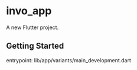 # invo_app

A new Flutter project.

## Getting Started

entrypoint: lib/app/variants/main_development.dart